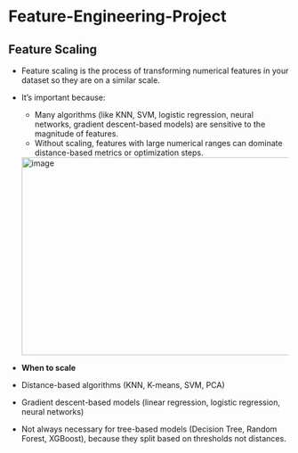 # Feature-Engineering-Project

Feature Scaling
-
- Feature scaling is the process of transforming numerical features in your dataset so they are on a similar scale.
- It’s important because:
  - Many algorithms (like KNN, SVM, logistic regression, neural networks, gradient descent-based models) are sensitive to the magnitude of features.
  - Without scaling, features with large numerical ranges can dominate distance-based metrics or optimization steps.

  <img width="741" height="355" alt="image" src="https://github.com/user-attachments/assets/9414e251-a9ab-4ef5-b7dd-98cf0976881c" />
  
- **When to scale**
- Distance-based algorithms (KNN, K-means, SVM, PCA)
- Gradient descent-based models (linear regression, logistic regression, neural networks)
- Not always necessary for tree-based models (Decision Tree, Random Forest, XGBoost), because they split based on thresholds not distances.

